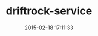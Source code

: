 ---
layout: post
title:  "driftrock-service"
repo:   "forward/driftrock-service"
date:   2015-02-18 17:11:33
gemurl: https://github.com/forward/driftrock-service
---